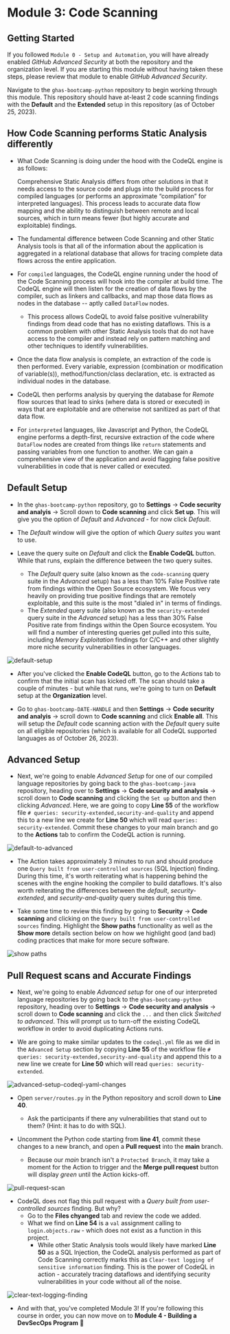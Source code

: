 # Module 3: Code Scanning

## Getting Started

If you followed `Module 0 - Setup and Automation`, you will have already enabled _GitHub Advanced Security_ at both the repository and the organization level. If you are starting this module without having taken these steps, please review that module to enable _GitHub Advanced Security_.

Navigate to the `ghas-bootcamp-python` repository to begin working through this module. This repository should have at-least 2 code scanning findings with the **Default** and the **Extended** setup in this repository (as of October 25, 2023).

## How Code Scanning performs Static Analysis differently

- What Code Scanning is doing under the hood with the CodeQL engine is as follows:

    Comprehensive Static Analysis differs from other solutions in that it needs access to the source code and plugs into the build process for compiled languages (or performs an approximate “compilation” for interpreted languages). This process leads to accurate data flow mapping and the ability to distinguish between remote and local sources, which in turn means fewer (but highly accurate and exploitable) findings.

- The fundamental difference between Code Scanning and other Static Analysis tools is that all of the information about the application is aggregated in a relational database that allows for tracing complete data flows across the entire application.

- For `compiled` languages, the CodeQL engine running under the hood of the Code Scanning process will hook into the compiler at build time. The CodeQL engine will then listen for the creation of data flows by the compiler, such as linkers and callbacks, and map those data flows as nodes in the database -- aptly called `DataFlow` nodes.
  - This process allows CodeQL to avoid false positive vulnerability findings from dead code that has no existing dataflows. This is a common problem with other Static Analysis tools that do not have access to the compiler and instead rely on pattern matching and other techniques to identify vulnerabilities.

- Once the data flow analysis is complete, an extraction of the code is then performed. Every variable, expression (combination or modification of variable(s)), method/function/class declaration, etc. is extracted as individual nodes in the database.

- CodeQL then performs analysis by querying the database for _Remote_ flow sources that lead to sinks (where data is stored or executed) in ways that are exploitable and are otherwise not sanitized as part of that data flow.

- For `interpreted` languages, like Javascript and Python, the CodeQL engine performs a depth-first, recursive extraction of the code where `DataFlow` nodes are created from things like `return` statements and passing variables from one function to another. We can gain a comprehensive view of the application and avoid flagging false positive vulnerabilities in code that is never called or executed.

## Default Setup

- In the `ghas-bootcamp-python` repository, go to **Settings** -> **Code security and analyis** -> Scroll down to **Code scanning** and click **Set up**. This will give you the option of _Default_ and _Advanced_ - for now click _Default_.

- The _Default_ window will give the option of which _Query suites_ you want to use.
- Leave the query suite on _Default_ and click the **Enable CodeQL** button. While that runs, explain the difference between the two query suites.
  - The _Default_ query suite (also known as the `code-scanning` query suite in the _Advanced_ setup) has a less than 10% False Positive rate from findings within the Open Source ecosystem. We focus very heavily on providing true positive findings that are remotely exploitable, and this suite is the most "dialed in" in terms of findings.
  - The _Extended_ query suite (also known as the `security-extended` query suite in the _Advanced_ setup) has a less than 30% False Positive rate from findings within the Open Source ecosystem. You will find a number of interesting queries get pulled into this suite, including _Memory Exploitation_ findings for C/C++ and other slightly more niche security vulnerabilities in other languages.

![default-setup](https://user-images.githubusercontent.com/22803099/236022918-3a0ab154-30f6-4514-bf96-165859f31d63.png)

- After you've clicked the **Enable CodeQL** button, go to the _Actions_ tab to confirm that the initial scan has kicked off. The scan should take a couple of minutes - but while that runs, we're going to turn on **Default** setup at the **Organization** level.

- Go to `ghas-bootcamp-DATE-HANDLE` and then **Settings** -> **Code security and analyis** -> scroll down to **Code scanning** and click **Enable all**. This will setup the _Default_ code scanning action with the _Default_ query suite on all eligible repositories (which is available for all CodeQL supported languages as of October 26, 2023).

## Advanced Setup

- Next, we're going to enable _Advanced Setup_ for one of our compiled language repositories by going back to the `ghas-bootcamp-java` repository, heading over to **Settings** -> **Code security and analysis** -> scroll down to **Code scanning** and clicking the `Set up` button and then clicking _Advanced_. Here, we are going to copy **Line 55** of the workflow file `# queries: security-extended,security-and-quality` and append this to a new line we create for **Line 50** which will read `queries: security-extended`. Commit these changes to your main branch and go to the **Actions** tab to confirm the CodeQL action is running.

![default-to-advanced](https://user-images.githubusercontent.com/22803099/236023025-12cee41d-5c93-404f-b3f2-595fe1149e49.png)

- The Action takes approximately 3 minutes to run and should produce one `Query built from user-controlled sources` (SQL Injection) finding. During this time, it's worth reiterating what is happening behind the scenes with the engine hooking the compiler to build dataflows. It's also worth reiterating the differences between the _default_, _security-extended_, and _security-and-quality_ query suites during this time.

- Take some time to review this finding by going to **Security** -> **Code scanning** and clicking on the `Query built from user-controlled sources` finding. Highlight the **Show paths** functionality as well as the **Show more** details section below on how we highlight good (and bad) coding practices that make for more secure software.

![show paths](https://user-images.githubusercontent.com/22803099/236023303-bb2c4113-4de8-4c17-905d-6fb7511269b3.png)

## Pull Request scans and Accurate Findings

- Next, we're going to enable _Advanced setup_ for one of our interpreted language repositories by going back to the `ghas-bootcamp-python` repository, heading over to **Settings** -> **Code security and analysis** -> scroll down to **Code scanning** and click the `...` and then click _Switched to advanced_. This will prompt us to turn-off the existing CodeQL workflow in order to avoid duplicating Actions runs.

- We are going to make similar updates to the `codeql.yml` file as we did in the `Advanced Setup` section by copying **Line 55** of the workflow file `# queries: security-extended,security-and-quality` and append this to a new line we create for **Line 50** which will read `queries: security-extended`.

![advanced-setup-codeql-yaml-changes](https://user-images.githubusercontent.com/22803099/236023514-cb7f0774-3c73-4408-b2bb-ba2a8995cca0.png)

- Open `server/routes.py` in the Python repository and scroll down to **Line 40**.
  - Ask the participants if there any vulnerabilities that stand out to them? (Hint: it has to do with SQL).

- Uncomment the Python code starting from **line 41**, commit these changes to a new branch, and open a **Pull request** into the **main** branch.
  - Because our _main_ branch isn't a `Protected Branch`, it may take a moment for the Action to trigger and the **Merge pull request** button will display _green_ until the Action kicks-off.

![pull-request-scan](https://user-images.githubusercontent.com/22803099/236024225-46d38699-ffff-4067-9fff-0e4c5a92e8b2.png)

- CodeQL does not flag this pull request with a _Query built from user-controlled sources_ finding. But why?
  - Go to the **Files chyanged** tab and review the code we added.
  - What we find on **Line 54** is a `val` assignment calling to `login.objects.raw` - which does not exist as a function in this project.
    - While other Static Analysis tools would likely have marked **Line 50** as a SQL Injection, the CodeQL analysis performed as part of Code Scanning correctly marks this as `Clear-text logging of sensitive information` finding. This is the power of CodeQL in action - accurately tracing dataflows and identifying security vulnerabilities in your code without all of the noise.

![clear-text-logging-finding](https://user-images.githubusercontent.com/22803099/236024335-4a1c08bd-8885-4780-b489-3fc6e42838b0.png)

- And with that, you've completed Module 3! If you're following this course in order, you can now move on to **Module 4 - Building a DevSecOps Program** 🎉
